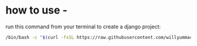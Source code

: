 # how to use - 
run this command from your terminal to create a django project:

``` bash
/bin/bash -c "$(curl -fsSL https://raw.githubusercontent.com/willyummaclean/django-template/main/project_template.sh)"


